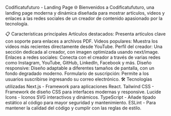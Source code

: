 Codificatufuturo - Landing Page 🌐
Bienvenidos a Codificatufuturo, una landing page moderna y dinámica diseñada para mostrar artículos, videos y enlaces a las redes sociales de un creador de contenido apasionado por la tecnología.

📋 Características principales
Artículos destacados: Presenta artículos clave con soporte para enlaces a archivos PDF.
Videos populares: Muestra los videos más recientes directamente desde YouTube.
Perfil del creador: Una sección dedicada al creador, con imagen optimizada usando next/image.
Enlaces a redes sociales: Conecta con el creador a través de varias redes como Instagram, YouTube, GitHub, LinkedIn, Facebook y más.
Diseño responsive: Diseño adaptable a diferentes tamaños de pantalla, con un fondo degradado moderno.
Formulario de suscripción: Permite a los usuarios suscribirse ingresando su correo electrónico.
🛠️ Tecnologías utilizadas
Next.js - Framework para aplicaciones React.
Tailwind CSS - Framework de diseño CSS para interfaces modernas y responsive.
Lucide Icons - Iconos SVG interactivos y dinámicos.
TypeScript - Añade tipado estático al código para mayor seguridad y mantenimiento.
ESLint - Para mantener la calidad del código y cumplir con las reglas de estilo.

